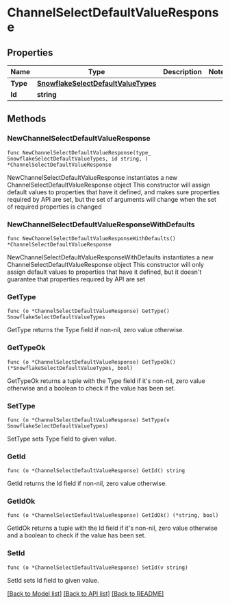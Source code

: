 # ChannelSelectDefaultValueResponse

## Properties

Name | Type | Description | Notes
------------ | ------------- | ------------- | -------------
**Type** | [**SnowflakeSelectDefaultValueTypes**](SnowflakeSelectDefaultValueTypes.md) |  | 
**Id** | **string** |  | 

## Methods

### NewChannelSelectDefaultValueResponse

`func NewChannelSelectDefaultValueResponse(type_ SnowflakeSelectDefaultValueTypes, id string, ) *ChannelSelectDefaultValueResponse`

NewChannelSelectDefaultValueResponse instantiates a new ChannelSelectDefaultValueResponse object
This constructor will assign default values to properties that have it defined,
and makes sure properties required by API are set, but the set of arguments
will change when the set of required properties is changed

### NewChannelSelectDefaultValueResponseWithDefaults

`func NewChannelSelectDefaultValueResponseWithDefaults() *ChannelSelectDefaultValueResponse`

NewChannelSelectDefaultValueResponseWithDefaults instantiates a new ChannelSelectDefaultValueResponse object
This constructor will only assign default values to properties that have it defined,
but it doesn't guarantee that properties required by API are set

### GetType

`func (o *ChannelSelectDefaultValueResponse) GetType() SnowflakeSelectDefaultValueTypes`

GetType returns the Type field if non-nil, zero value otherwise.

### GetTypeOk

`func (o *ChannelSelectDefaultValueResponse) GetTypeOk() (*SnowflakeSelectDefaultValueTypes, bool)`

GetTypeOk returns a tuple with the Type field if it's non-nil, zero value otherwise
and a boolean to check if the value has been set.

### SetType

`func (o *ChannelSelectDefaultValueResponse) SetType(v SnowflakeSelectDefaultValueTypes)`

SetType sets Type field to given value.


### GetId

`func (o *ChannelSelectDefaultValueResponse) GetId() string`

GetId returns the Id field if non-nil, zero value otherwise.

### GetIdOk

`func (o *ChannelSelectDefaultValueResponse) GetIdOk() (*string, bool)`

GetIdOk returns a tuple with the Id field if it's non-nil, zero value otherwise
and a boolean to check if the value has been set.

### SetId

`func (o *ChannelSelectDefaultValueResponse) SetId(v string)`

SetId sets Id field to given value.



[[Back to Model list]](../README.md#documentation-for-models) [[Back to API list]](../README.md#documentation-for-api-endpoints) [[Back to README]](../README.md)


